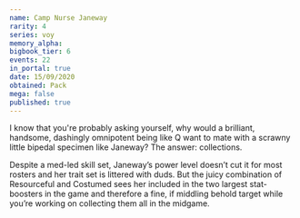 ```yaml
---
name: Camp Nurse Janeway
rarity: 4
series: voy
memory_alpha:
bigbook_tier: 6
events: 22
in_portal: true
date: 15/09/2020
obtained: Pack
mega: false
published: true
---
```


I know that you're probably asking yourself, why would a brilliant, handsome, dashingly omnipotent being like Q want to mate with a scrawny little bipedal specimen like Janeway? The answer: collections.

Despite a med-led skill set, Janeway’s power level doesn’t cut it for most rosters and her trait set is littered with duds. But the juicy combination of Resourceful and Costumed sees her included in the two largest stat-boosters in the game and therefore a fine, if middling behold target while you’re working on collecting them all in the midgame.
